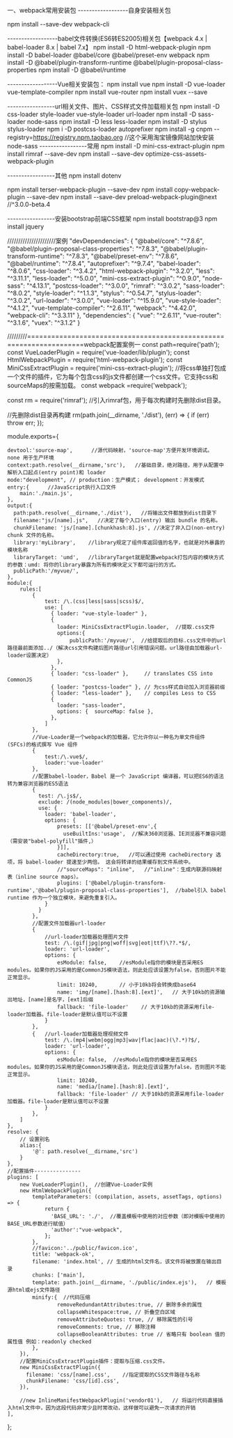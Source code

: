 一、webpack常用安装包
------------------自身安装相关包

npm install --save-dev  webpack-cli

------------------babel文件转换(ES6转ES2005)相关包【webpack 4.x | babel-loader 8.x | babel 7.x】
npm install -D html-webpack-plugin
npm install -D babel-loader @babel/core @babel/preset-env webpack
npm install -D @babel/plugin-transform-runtime @babel/plugin-proposal-class-properties
npm install -D @babel/runtime


------------------Vue相关安装包：
npm install vue 
npm install -D vue-loader vue-template-compiler 
npm install vue-router
npm install vuex --save

-----------------url相关文件、图片、CSS样式文件加载相关包
npm install -D css-loader  style-loader vue-style-loader  url-loader
npm install -D sass-loader node-sass
npm install -D less less-loader
npm install -D stylus stylus-loader
npm i -D postcss-loader autoprefixer
npm install -g cnpm --registry=https://registry.npm.taobao.org   //这个采用淘宝镜像网站加快安装node-sass
-----------------常用
npm install -D mini-css-extract-plugin
npm install rimraf --save-dev
npm install --save-dev optimize-css-assets-webpack-plugin

-----------------其他
npm install dotenv

npm install terser-webpack-plugin --save-dev
npm install copy-webpack-plugin --save-dev
npm install --save-dev preload-webpack-plugin@next    //^3.0.0-beta.4

-----------------安装bootstrap前端CSS框架
npm install bootstrap@3
npm install jquery


//////////////////////案例
"devDependencies": {
    "@babel/core": "^7.8.6",
    "@babel/plugin-proposal-class-properties": "^7.8.3",
    "@babel/plugin-transform-runtime": "^7.8.3",
    "@babel/preset-env": "^7.8.6",
    "@babel/runtime": "^7.8.4",
    "autoprefixer": "^9.7.4",
    "babel-loader": "^8.0.6",
    "css-loader": "^3.4.2",
    "html-webpack-plugin": "^3.2.0",
    "less": "^3.11.1",
    "less-loader": "^5.0.0",
    "mini-css-extract-plugin": "^0.9.0",
    "node-sass": "^4.13.1",
    "postcss-loader": "^3.0.0",
    "rimraf": "^3.0.2",
    "sass-loader": "^8.0.2",
    "style-loader": "^1.1.3",
    "stylus": "^0.54.7",
    "stylus-loader": "^3.0.2",
    "url-loader": "^3.0.0",
    "vue-loader": "^15.9.0",
    "vue-style-loader": "^4.1.2",
    "vue-template-compiler": "^2.6.11",
    "webpack": "^4.42.0",
    "webpack-cli": "^3.3.11"
  },
  "dependencies": {
    "vue": "^2.6.11",
    "vue-router": "^3.1.6",
    "vuex": "^3.1.2"
  }

  /////////====================================================================webpack配置案例一
  const path=require('path');
const VueLoaderPlugin = require('vue-loader/lib/plugin');
const HtmlWebpackPlugin = require('html-webpack-plugin');
const MiniCssExtractPlugin = require('mini-css-extract-plugin'); //将css单独打包成一个文件的插件，它为每个包含css的js文件都创建一个css文件。它支持css和sourceMaps的按需加载。
const webpack =require('webpack');


const rm = require('rimraf');  //引入rimraf包，用于每次构建时先删除dist目录。

//先删除dist目录再构建
rm(path.join(__dirname, './dist'), (err) => {
    if (err) throw err;
});

module.exports={

    devtool:'source-map',      //源代码映射，'source-map'方便开发环境调试。 none 用于生产环境
    context:path.resolve(__dirname,'src'),   //基础目录，绝对路径，用于从配置中解析入口起点(entry point)和 loader
    mode:"development", // production：生产模式； development：开发模式  
    entry:{      //JavaScript执行入口文件
        main:'./main.js',        
    },
    output:{   
      path:path.resolve(__dirname,'./dist'),   //将输出文件都放到dist目录下 
      filename:"js/[name].js",   //决定了每个入口(entry) 输出 bundle 的名称。
      chunkFilename: 'js/[name].[chunkhash:8].js', //决定了非入口(non-entry) chunk 文件的名称。
      library:'myLibrary',    //library规定了组件库返回值的名字，也就是对外暴露的模块名称
      libraryTarget: 'umd',   //libraryTarget就是配置webpack打包内容的模块方式的参数：umd: 将你的library暴露为所有的模块定义下都可运行的方式。
      publicPath:'/myvue/',
    },
    module:{
        rules:[
            {
                test: /\.(css|less|sass|scss)$/,
                use: [
                  { loader: "vue-style-loader" },
                  { 
                    loader: MiniCssExtractPlugin.loader,  //提取.css文件
                    options:{
                        publicPath:'/myvue/',  //给提取后的目标.css文件中的url路径最前面添加../（解决css文件构建后图片路径url引用错误问题。url路径由加载器url-loader设置决定）
                    },
                  },
                  { loader: "css-loader" },     // translates CSS into CommonJS
                  { loader: "postcss-loader" }, // 为css样式自动加入浏览器前缀
                  { loader: "less-loader" },    // compiles Less to CSS
                  {
                    loader: "sass-loader", 
                    options: {  sourceMap: false },
                  },
                ]
            },
            //Vue-Loader是一个webpack的加载器，它允许你以一种名为单文件组件 (SFCs)的格式撰写 Vue 组件
            {
                test:/\.vue$/,
                loader:'vue-loader'
            },
            //配置babel-loader，Babel 是一个 JavaScript 编译器，可以把ES6的语法转为兼容浏览器的ES5语法
            {
              test: /\.js$/,
              exclude: /(node_modules|bower_components)/,
              use: {
                loader: 'babel-loader',
                options: {  
                    presets: [['@babel/preset-env',{
                      useBuiltIns:'usage',  //解决360浏览器、IE浏览器不兼容问题（需安装"babel-polyfill"插件,）
                    }]],
                    cacheDirectory:true,   //可以通过使用 cacheDirectory 选项，将 babel-loader 提速至少两倍。 这会将转译的结果缓存到文件系统中。
                    //"sourceMaps": "inline",   //"inline"：生成内联源码映射表（inline source maps）。
                    plugins: ['@babel/plugin-transform-runtime','@babel/plugin-proposal-class-properties'],  //babel引入 babel runtime 作为一个独立模块，来避免重复引入。
                }
              }
            },            
            //配置文件加载器url-loader
            {
                //url-loader加载器处理图片文件
                test: /\.(gif|jpg|png|woff|svg|eot|ttf)\??.*$/,
                loader: 'url-loader',
                options: {
                    esModule: false,    //esModule指你的模块是否采用ES modules。如果你的JS采用的是CommonJS模块语法，则此处应该设置为false，否则图片不能正常显示。
                    limit: 10240,       // 小于10kb将会转换成base64
                    name: 'img/[name].[hash:8].[ext]',   // 大于10kb的资源输出地址，[name]是名字，[ext]后缀  
                    fallback: 'file-loader'    // 大于10kb的资源采用file-loader加载器。file-loader是默认值可以不设置      
                }
            },
            {   //url-loader加载器处理视频文件
                test: /\.(mp4|webm|ogg|mp3|wav|flac|aac)(\?.*)?$/,
                loader: 'url-loader',
                options: {
                    esModule: false,  //esModule指你的模块是否采用ES modules。如果你的JS采用的是CommonJS模块语法，则此处应该设置为false，否则图片不能正常显示。
                    limit: 10240,
                    name: 'media/[name].[hash:8].[ext]',
                    fallback: 'file-loader' // 大于10kb的资源采用file-loader加载器。file-loader是默认值可以不设置
                }
            },
        ]
    },
    resolve: {
        // 设置别名
        alias:{
            '@': path.resolve(__dirname,'src')
        }  
    }, 
    //配置插件---------------
    plugins: [
        new VueLoaderPlugin(),  //创建Vue-Loader实例
        new HtmlWebpackPlugin({
            templateParameters: (compilation, assets, assetTags, options) => {
                return {
                  'BASE_URL': './',  //覆盖模板中使用的对应参数（即对模板中使用的BASE_URL参数进行赋值）
                  'author':"vue-webpack",
                };
            },
            //favicon:'../public/favicon.ico',
            title: 'webpack-ok',            
            filename: 'index.html', // 生成的html文件名，该文件将被放置在输出目录 
            chunks: ['main'],        
            template: path.join(__dirname, './public/index.ejs'),   // 模板源html或ejs文件路径
            minify:{  //代码压缩
                    removeRedundantAttributes:true, // 删除多余的属性
                    collapseWhitespace:true, // 折叠空白区域
                    removeAttributeQuotes: true, // 移除属性的引号
                    removeComments: true, // 移除注释
                    collapseBooleanAttributes: true // 省略只有 boolean 值的属性值 例如：readonly checked
            },
        }),
        //配置MiniCssExtractPlugin插件：提取与压缩.css文件。
        new MiniCssExtractPlugin({
          filename: 'css/[name].css',    //指定提取的CSS文件路径与名称
          chunkFilename: 'css/[id].css',
        }),

        //new InlineManifestWebpackPlugin('vendor01'),   // 将运行代码直接插入html文件中，因为这段代码非常少且时常改动，这样做可以避免一次请求的开销
    ],
    

};
